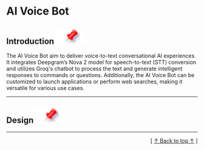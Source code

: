 # AI Voice Bot 

## Introduction[![](https://raw.githubusercontent.com/aregtech/areg-sdk/master/docs/img/pin.svg)](#introduction)

The AI Voice Bot aim to deliver voice-to-text conversational AI experiences. It integrates Deepgram’s Nova 2 model for speech-to-text (STT) conversion and utilizes Groq's chatbot to process the text and generate intelligent responses to commands or questions. Additionally, the AI Voice Bot can be customized to launch applications or perform web searches, making it versatile for various use cases.

---

## Design[![](https://raw.githubusercontent.com/aregtech/areg-sdk/master/docs/img/pin.svg)](#design)


---
<div align="right">[ <a href="#introduction">↑ Back to top ↑</a> ]</div>
